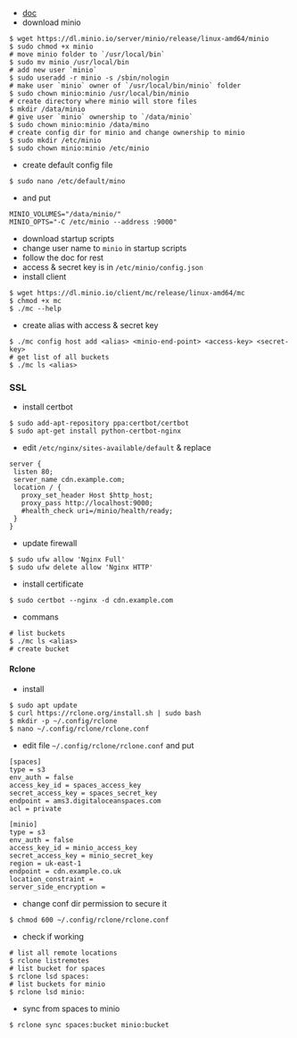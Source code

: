 - [doc](https://www.digitalocean.com/community/tutorials/how-to-set-up-an-object-storage-server-using-minio-on-ubuntu-16-04)
- download minio
```
$ wget https://dl.minio.io/server/minio/release/linux-amd64/minio
$ sudo chmod +x minio
# move minio folder to `/usr/local/bin`
$ sudo mv minio /usr/local/bin
# add new user `minio`
$ sudo useradd -r minio -s /sbin/nologin
# make user `minio` owner of `/usr/local/bin/minio` folder
$ sudo chown minio:minio /usr/local/bin/minio
# create directory where minio will store files
$ mkdir /data/minio
# give user `minio` ownership to `/data/minio`
$ sudo chown minio:minio /data/mino
# create config dir for minio and change ownership to minio
$ sudo mkdir /etc/minio
$ sudo chown minio:minio /etc/minio
```
- create default config file
```
$ sudo nano /etc/default/mino
```
- and put 
```
MINIO_VOLUMES="/data/minio/"
MINIO_OPTS="-C /etc/minio --address :9000"
```
- download startup scripts
- change user name to `minio` in startup scripts
- follow the doc for rest
- access & secret key is in `/etc/minio/config.json`
- install client
```
$ wget https://dl.minio.io/client/mc/release/linux-amd64/mc
$ chmod +x mc
$ ./mc --help
```
- create alias with access & secret key
```
$ ./mc config host add <alias> <minio-end-point> <access-key> <secret-key>
# get list of all buckets
$ ./mc ls <alias>
```

### SSL
- install certbot
```
$ sudo add-apt-repository ppa:certbot/certbot
$ sudo apt-get install python-certbot-nginx
```

- edit `/etc/nginx/sites-available/default` & replace
```
server {
 listen 80;
 server_name cdn.example.com;
 location / {
   proxy_set_header Host $http_host;
   proxy_pass http://localhost:9000;
   #health_check uri=/minio/health/ready;
 }
}
```
- update firewall
```
$ sudo ufw allow 'Nginx Full'
$ sudo ufw delete allow 'Nginx HTTP'
```
- install certificate
```
$ sudo certbot --nginx -d cdn.example.com
```
- commans
```
# list buckets
$ ./mc ls <alias>
# create bucket
```

#### Rclone
- install
```
$ sudo apt update
$ curl https://rclone.org/install.sh | sudo bash
$ mkdir -p ~/.config/rclone
$ nano ~/.config/rclone/rclone.conf

```
- edit file `~/.config/rclone/rclone.conf` and put
```
[spaces]
type = s3
env_auth = false
access_key_id = spaces_access_key
secret_access_key = spaces_secret_key
endpoint = ams3.digitaloceanspaces.com
acl = private

[minio]
type = s3
env_auth = false
access_key_id = minio_access_key
secret_access_key = minio_secret_key
region = uk-east-1
endpoint = cdn.example.co.uk
location_constraint =
server_side_encryption =
```
- change conf dir permission to secure it
```
$ chmod 600 ~/.config/rclone/rclone.conf
```
- check if working
```
# list all remote locations
$ rclone listremotes
# list bucket for spaces
$ rclone lsd spaces:
# list buckets for minio
$ rclone lsd minio:
```
- sync from spaces to minio
```
$ rclone sync spaces:bucket minio:bucket
```
